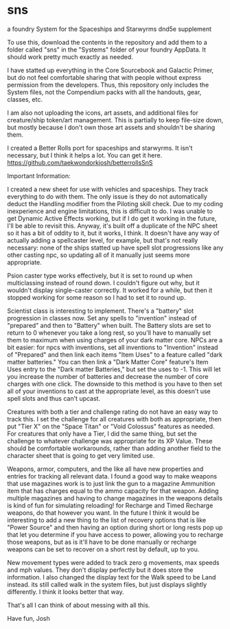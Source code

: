 # sns
a foundry System for the Spaceships and Starwyrms dnd5e supplement

To use this, download the contents in the repository and add them to a folder called "sns" in the "Systems" folder of your foundry AppData. It should work pretty much exactly as needed. 

I have statted up everything in the Core Sourcebook and Galactic Primer, but do not feel comfortable sharing that with people without express permission from the developers. Thus, this repository only includes the System files, not the Compendium packs with all the handouts, gear, classes, etc. 

I am also not uploading the icons, art assets, and additional files for creature/ship token/art management. This is partially to keep file-size down, but mostly because I don't own those art assets and shouldn't be sharing them. 

I created a Better Rolls port for spaceships and starwyrms. It isn't necessary, but I think it helps a lot. You can get it here. https://github.com/taekwondorkjosh/betterrollsSnS

Important Information:

I created a new sheet for use with vehicles and spaceships. They track everything to do with them. The only issue is they do not automatically deduct the Handling modifier from the Piloting skill check. Due to my coding inexperience and engine limitations, this is difficult to do. I was unable to get Dynamic Active Effects working, but if I do get it working in the future, I'll be able to revisit this. Anyway, it's built off a duplicate of the NPC sheet so it has a bit of oddity to it, but it works, I think. It doesn't have any way of actually adding a spellcaster level, for example, but that's not really necessary: none of the ships statted up have spell slot progressions like any other casting npc, so updating all of it manually just seems more appropriate.

Psion caster type works effectively, but it is set to round up when multiclassing instead of round down. I couldn't figure out why, but it wouldn't display single-caster correctly. It worked for a while, but then it stopped working for some reason so I had to set it to round up. 

Scientist class is interesting to implement. There's a "battery" slot progression in classes now. Set any spells to "invention" instead of "prepared" and then to "Battery" when built. The Battery slots are set to return to 0 whenever you take a long rest, so you'll have to manually set them to maximum when using charges of your dark matter core. NPCs are a bit easier: for npcs with inventions, set all inventions to "Invention" instead of "Prepared" and then link each items "Item Uses" to a feature called "dark matter batteries." You can then link a "Dark Matter Core" feature's Item Uses entry to the "Dark matter Batteries," but set the uses to -1. This will let you increase the number of batteries and decrease the number of core charges with one click. The downside to this method is you have to then set all of your inventions to cast at the appropriate level, as this doesn't use spell slots and thus can't upcast. 

Creatures with both a tier and challenge rating do not have an easy way to track this. I set the challenge for all creatures with both as appropriate, then put "Tier X" on the "Space Titan" or "Void Colossus" features as needed. For creatures that only have a Tier, I did the same thing, but set the challenge to whatever challenge was appropriate for its XP Value. These should be comfortable workarounds, rather than adding another field to the character sheet that is going to get very limited use. 

Weapons, armor, computers, and the like all have new properties and entries for tracking all relevant data. I found a good way to make weapons that use magazines work is to just link the gun to a magazine Ammunition item that has charges equal to the ammo capacity for that weapon. Adding multiple magazines and having to change magazines in the weapons details is kind of fun for simulating reloading! for Recharge and Timed Recharge weapons, do that however you want. In the future I think it would be interesting to add a new thing to the list of recovery options that is like "Power Source" and then having an option during short or long rests pop up that let you determine if you have access to power, allowing you to recharge those weapons, but as is it'll have to be done manually or recharge weapons can be set to recover on a short rest by default, up to you. 

New movement types were added to track zero g movements, max speeds and mph values. They don't display perfectly but it does store the information. I also changed the display text for the Walk speed to be Land instead. its still called walk in the system files, but just displays slightly differently. I think it looks better that way. 

That's all I can think of about messing with all this. 

Have fun, Josh
